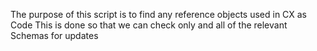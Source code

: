 The purpose of this script is to find any reference objects used in CX as Code
This is done so that we can check only and all of the relevant Schemas for updates